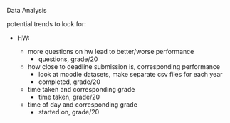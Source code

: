Data Analysis

potential trends to look for:

-   HW:

    -   more questions on hw lead to better/worse performance
        -   questions, grade/20
    -   how close to deadline submission is, corresponding performance
        -   look at moodle datasets, make separate csv files for each year
        -   completed, grade/20
    -   time taken and corresponding grade
        -   time taken, grade/20
    -   time of day and corresponding grade
        -   started on, grade/20
